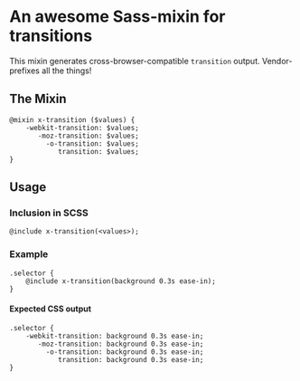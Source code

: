 # An awesome Sass-mixin for transitions

This mixin generates cross-browser-compatible `transition` output. Vendor-prefixes
all the things!

## The Mixin

	@mixin x-transition ($values) {
		-webkit-transition: $values;
		   -moz-transition: $values;
		     -o-transition: $values;
		        transition: $values;
	}

## Usage

### Inclusion in SCSS

	@include x-transition(<values>);

### Example

	.selector {
		@include x-transition(background 0.3s ease-in);
	}

#### Expected CSS output

	.selector {
		-webkit-transition: background 0.3s ease-in;
		   -moz-transition: background 0.3s ease-in;
		     -o-transition: background 0.3s ease-in;
		        transition: background 0.3s ease-in;
	}
